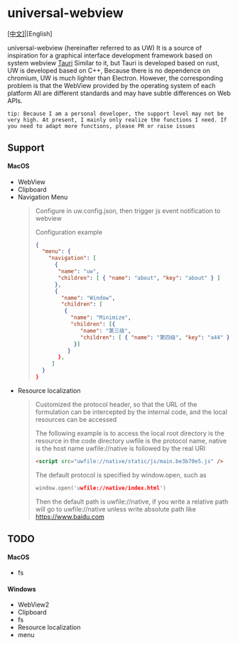 # universal-webview

<a href="./README-CN.md">[中文]</a>|[English]

universal-webview (hereinafter referred to as UW)
It is a source of inspiration for a graphical interface development framework based on system webview
<a href='https://tauri.app/'>Tauri</a>
Similar to it, but Tauri is developed based on rust, UW is developed based on C++,
Because there is no dependence on chromium, UW is much lighter than Electron.
However, the corresponding problem is that the WebView provided by the operating system of each platform
All are different standards and may have subtle differences on Web APIs.

`tip: Because I am a personal developer, the support level may not be very high. At present, I mainly only realize the functions I need. If you need to adapt more functions, please PR or raise issues`

## Support

#### MacOS

- WebView
- Clipboard
- Navigation Menu
  > Configure in uw.config.json, then trigger js event notification to webview
  >
  > Configuration example
  >
  > ```json
  > {
  >   "menu": {
  >     "navigation": [
  >       {
  >        "name": "uw",
  >        "children": [ { "name": "about", "key": "about" } ]
  >       },
  >       {
  >         "name": "Window",
  >         "children": [
  >          {
  >            "name": "Minimize",
  >            "children": [{
  >               "name": "第三级",
  >               "children": [ { "name": "第四级", "key": "a44" } ]
  >             }]
  >           }
  >        },
  >      ]
  >   }
  > }
  > ```
- Resource localization
  > Customized the protocol header, so that the URL of the formulation can be intercepted by the internal code, and the local resources can be accessed
  >
  > The following example is to access the local root directory is the resource in the code directory
  > uwfile is the protocol name, native is the host name uwfile://native is followed by the real URI
  >
  > ```html
  > <script src="uwfile://native/static/js/main.be3b70e5.js" />
  > ```
  >
  > The default protocol is specified by window.open, such as
  >
  > ```C++
  > window.open('uwfile://native/index.html')
  > ```
  >
  > Then the default path is uwfile://native, if you write a relative path
  > will go to uwfile://native
  > unless write absolute path like https://www.baidu.com

## TODO

#### MacOS

- fs

#### Windows

- WebView2
- Clipboard
- fs
- Resource localization
- menu
